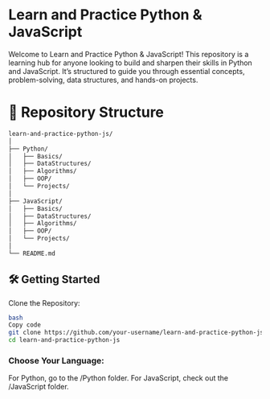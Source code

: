 # Learn and Practice Python & JavaScript
Welcome to Learn and Practice Python & JavaScript! This repository is a learning hub for anyone looking to build and sharpen their skills in Python and JavaScript. It’s structured to guide you through essential concepts, problem-solving, data structures, and hands-on projects.

# 📁 Repository Structure
```sh
learn-and-practice-python-js/
│
├── Python/
│   ├── Basics/
│   ├── DataStructures/
│   ├── Algorithms/
│   ├── OOP/
│   └── Projects/
│
├── JavaScript/
│   ├── Basics/
│   ├── DataStructures/
│   ├── Algorithms/
│   ├── OOP/
│   └── Projects/
│
└── README.md
 ```
## 🛠️ Getting Started
Clone the Repository:
```sh
bash
Copy code
git clone https://github.com/your-username/learn-and-practice-python-js.git
cd learn-and-practice-python-js
 ```
### Choose Your Language:

For Python, go to the /Python folder.
For JavaScript, check out the /JavaScript folder.
